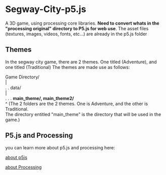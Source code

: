 # Segway-City-p5.js
A 3D game, using processing core libraries. **Need to convert whats in the "processing original" directory to P5.js for web use**.
The asset files (textures, images, videos, fonts, etc...) are already in the p5.js folder

## Themes
In the segway city game, there are 2 themes. One titled (Adventure), and one titled (Traditional)
The themes are made use as follows:

Game Directory/<br>
|<br>
. . data/<br>
|<br>
. . . **main_theme/, main_theme2/**<br>
  ^ (The 2 folders are the 2 themes. One is Adventure, and the other is Traditional.<br>The directory entitled "main_theme" is the directory that will be used in the game.)

## P5.js and Processing
you can learn more about p5.js and processing here:

[about p5js](https://p5js.org/)

[about Processing](https://processing.org/)

